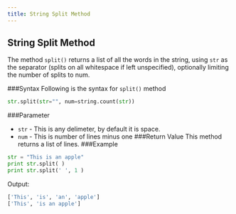 ```yaml
---
title: String Split Method
---
```

## String Split Method

The method `split()` returns a list of all the words in the string, using `str` as the separator (splits on all whitespace if left unspecified), optionally limiting the number of splits to num.

###Syntax
Following is the syntax for `split()` method
```python
str.split(str="", num=string.count(str))
```
###Parameter
* `str` - This is any delimeter, by default it is space.
* `num` - This is number of lines minus one
###Return Value
This method returns a list of lines.
###Example
```python
str = "This is an apple"
print str.split( )
print str.split(' ', 1 )
```
Output:
```python
['This', 'is', 'an', 'apple']
['This', 'is an apple']
```
